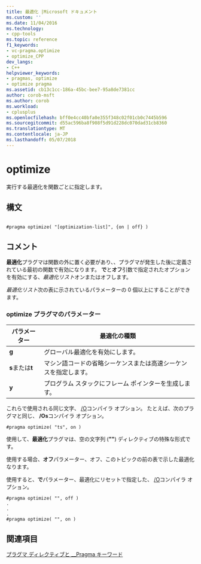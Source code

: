 ```yaml
---
title: 最適化 |Microsoft ドキュメント
ms.custom: ''
ms.date: 11/04/2016
ms.technology:
- cpp-tools
ms.topic: reference
f1_keywords:
- vc-pragma.optimize
- optimize_CPP
dev_langs:
- C++
helpviewer_keywords:
- pragmas, optimize
- optimize pragma
ms.assetid: cb13c1cc-186a-45bc-bee7-95a8de7381cc
author: corob-msft
ms.author: corob
ms.workload:
- cplusplus
ms.openlocfilehash: bff0e4cc40bfa0e355f348c02f01cb0c7445b596
ms.sourcegitcommit: d55ac596ba8f908f5d91d228dc070dad31cb8360
ms.translationtype: MT
ms.contentlocale: ja-JP
ms.lasthandoff: 05/07/2018
---
```

# <a name="optimize"></a>optimize
実行する最適化を関数ごとに指定します。  
  
## <a name="syntax"></a>構文  
  
```  
  
#pragma optimize( "[optimization-list]", {on | off} )  
```  
  
## <a name="remarks"></a>コメント  
 **最適化**プラグマは関数の外に置く必要があり、、プラグマが発生した後に定義されている最初の関数で有効になります。 **で**と**オフ**引数で指定されたオプションを有効にする、*最適化リスト*オンまたはオフします。  
  
 *最適化リスト*次の表に示されているパラメーターの 0 個以上にすることができます。  
  
### <a name="parameters-of-the-optimize-pragma"></a>optimize プラグマのパラメーター  
  
|パラメーター|最適化の種類|  
|--------------------|--------------------------|  
|**g**|グローバル最適化を有効にします。|  
|**s**または**t**|マシン語コードの省略シーケンスまたは高速シーケンスを指定します。|  
|**y**|プログラム スタックにフレーム ポインターを生成します。|  
  
 これらで使用される同じ文字、 [/O](../build/reference/o-options-optimize-code.md)コンパイラ オプション。 たとえば、次のプラグマと同じ、 **/Os**コンパイラ オプション。  
  
```  
#pragma optimize( "ts", on )  
```  
  
 使用して、**最適化**プラグマは、空の文字列 (**""**) ディレクティブの特殊な形式です。  
  
 使用する場合、**オフ**パラメーター、オフ、このトピックの前の表で示した最適化なります。  
  
 使用すると、**で**パラメーター、最適化にリセットで指定した、 [/O](../build/reference/o-options-optimize-code.md)コンパイラ オプション。  
  
```  
#pragma optimize( "", off )  
.  
.  
.  
#pragma optimize( "", on )   
```  
  
## <a name="see-also"></a>関連項目  
 [プラグマ ディレクティブと __Pragma キーワード](../preprocessor/pragma-directives-and-the-pragma-keyword.md)